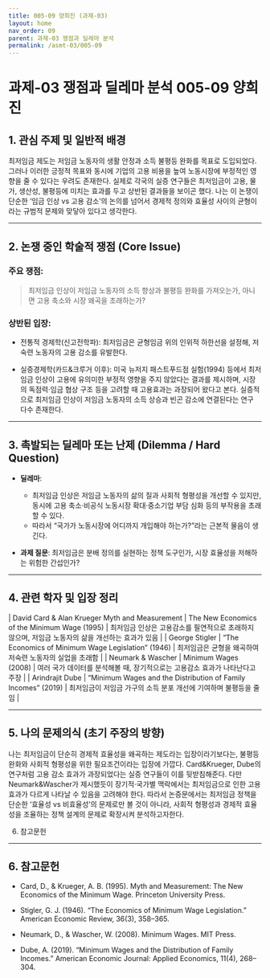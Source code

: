 ```yaml
---
title: 005-09 양희진 (과제-03)
layout: home
nav_order: 09
parent: 과제-03 쟁점과 딜레마 분석
permalink: /asmt-03/005-09
---
```


# 과제-03 쟁점과 딜레마 분석 005-09 양희진 

## 1. 관심 주제 및 일반적 배경

최저임금 제도는 저임금 노동자의 생활 안정과 소득 불평등 완화를 목표로 도입되었다. 그러나 이러한 긍정적 목표와 동시에 기업의 고용 비용을 높여 노동시장에 부정적인 영향을 줄 수 있다는 우려도 존재한다. 실제로 각국의 실증 연구들은 최저임금이 고용, 물가, 생산성, 불평등에 미치는 효과를 두고 상반된 결과들을 보이곤 했다. 나는 이 논쟁이 단순한 ‘임금 인상 vs 고용 감소’의  논의를 넘어서 경제적 정의와 효율성 사이의 균형이라는 규범적 문제와 맞닿아 있다고 생각한다.

---

## 2. 논쟁 중인 학술적 쟁점 (Core Issue)

### 주요 쟁점:  

> 최저임금 인상이 저임금 노동자의 소득 향상과 불평등 완화를 가져오는가, 아니면 고용 축소와 시장 왜곡을 초래하는가?

### 상반된 입장:
 - 전통적 경제학(신고전학파): 최저임금은 균형임금 위의 인위적 하한선을 설정해, 저숙련 노동자의 고용 감소를 유발한다.

 - 실증경제학(카드&크루거 이후): 미국 뉴저지 패스트푸드점 실험(1994) 등에서 최저임금 인상이 고용에 유의미한 부정적 영향을 주지 않았다는 결과를 제시하며, 시장의 독점력·임금 협상 구조 등을 고려할 때 고용효과는 과장되어 왔다고 본다. 실증적으로 최저임금 인상이 저임금 노동자의 소득 상승과 빈곤 감소에 연결된다는 연구 다수 존재한다.

---

## 3. 촉발되는 딜레마 또는 난제 (Dilemma / Hard Question)

- **딜레마**: 
  - 최저임금 인상은 저임금 노동자의 삶의 질과 사회적 형평성을 개선할 수 있지만, 동시에 고용 축소·비공식 노동시장 확대·중소기업 부담 심화 등의 부작용을 초래할 수 있다.
  - 따라서 “국가가 노동시장에 어디까지 개입해야 하는가?”라는 근본적 물음이 생긴다.

 - **과제 질문**: 최저임금은 분배 정의를 실현하는 정책 도구인가, 시장 효율성을 저해하는 위험한 간섭인가?

---

## 4. 관련 학자 및 입장 정리

| David Card & Alan Krueger	Myth and Measurement | The New Economics of the Minimum Wage (1995) |	최저임금 인상은 고용감소를 필연적으로 초래하지 않으며, 저임금 노동자의 삶을 개선하는 효과가 있음 |
| George Stigler	| “The Economics of Minimum Wage Legislation” (1946) |	최저임금은 균형을 왜곡하여 저숙련 노동자의 실업을 초래함 |
| Neumark & Wascher	| Minimum Wages (2008)	| 여러 국가 데이터를 분석해볼 때, 장기적으로는 고용감소 효과가 나타난다고 주장 |
| Arindrajit Dube	| “Minimum Wages and the Distribution of Family Incomes” (2019)	| 최저임금이 저임금 가구의 소득 분포 개선에 기여하며 불평등을 줄임 |

---

## 5. 나의 문제의식 (초기 주장의 방향)

나는 최저임금이 단순히 경제적 효율성을 왜곡하는 제도라는 입장이라기보다는, 불평등 완화와 사회적 형평성을 위한 필요조건이라는 입장에 가깝다. Card&Krueger, Dube의 연구처럼 고용 감소 효과가 과장되었다는 실증 연구들이 이를 뒷받침해준다. 다만 Neumark&Wascher가 제시했듯이 장기적·국가별 맥락에서는 최저임금으로 인한 고용효과가 다르게 나타날 수 있음을 고려해야 한다. 따라서 논증문에서는 최저임금 정책을 단순한 ‘효율성 vs 비효율성’의 문제로만 볼 것이 아니라, 사회적 형평성과 경제적 효율성을 조율하는 정책 설계의 문제로 확장시켜 분석하고자한다.

6. 참고문헌

---

## 6. 참고문헌

 - Card, D., & Krueger, A. B. (1995). Myth and Measurement: The New Economics of the Minimum Wage. Princeton University Press.

 - Stigler, G. J. (1946). “The Economics of Minimum Wage Legislation.” American Economic Review, 36(3), 358–365.

 - Neumark, D., & Wascher, W. (2008). Minimum Wages. MIT Press.

 - Dube, A. (2019). “Minimum Wages and the Distribution of Family Incomes.” American Economic Journal: Applied Economics, 11(4), 268–304.